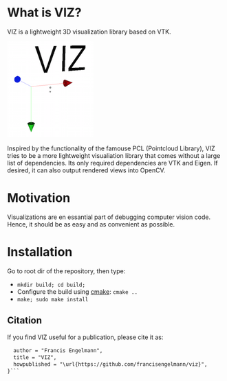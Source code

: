 # What is VIZ?
VIZ is a lightweight 3D visualization library based on VTK.

![alt tag](viz_logo.png)

Inspired by the functionality of the famouse PCL (Pointcloud Library),
VIZ tries to be a more lightweight visualiation library that comes without a large list of dependencies.
Its only required dependencies are VTK and Eigen. If desired, it can also output rendered views into OpenCV.

# Motivation
Visualizations are en essantial part of debugging computer vision code.
Hence, it should be as easy and as convenient as possible.

# Installation
Go to root dir of the repository, then type:
* `mkdir build; cd build;`
* Configure the build using [cmake](http://www.cmake.org/cmake/resources/software.html): `cmake ..`
* `make; sudo make install`

## Citation

If you find VIZ useful for a publication, please cite it as:

```@misc{viz3d,
  author = "Francis Engelmann",
  title = "VIZ",
  howpublished = "\url{https://github.com/francisengelmann/viz}",
}```
